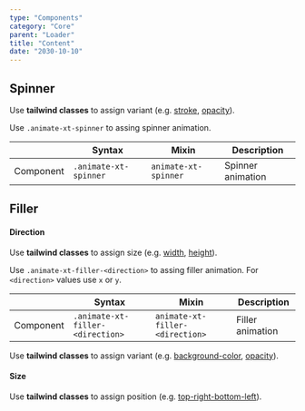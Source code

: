 ```yaml
---
type: "Components"
category: "Core"
parent: "Loader"
title: "Content"
date: "2030-10-10"
---
```


## Spinner

Use **tailwind classes** to assign variant (e.g. [stroke](https://tailwindcss.com/docs/stroke), [opacity](https://tailwindcss.com/docs/opacity)).

Use `.animate-xt-spinner` to assing spinner animation.

<div class="xt-overflow-sub overflow-y-hidden overflow-x-scroll my-4 xt-my-auto w-full">

|                      | Syntax                          | Mixin            | Description                   |
| ----------------------- | ----------------------------------------- | -----------------------------| ----------------------------- |
| Component                  | `.animate-xt-spinner`                     | `animate-xt-spinner`                | Spinner animation            |

</div>

<demo>
  <demoinline src="demos/components/core/loader/spinner">
  </demoinline>
  <demoinline src="demos/components/core/loader/spinner-inverse">
  </demoinline>
</demo>

## Filler

#### Direction

Use **tailwind classes** to assign size (e.g. [width](https://tailwindcss.com/docs/width), [height](https://tailwindcss.com/docs/height)).

Use `.animate-xt-filler-<direction>` to assing filler animation. For `<direction>` values use `x` or `y`.

<div class="xt-overflow-sub overflow-y-hidden overflow-x-scroll my-4 xt-my-auto w-full">

|                      | Syntax                          | Mixin            | Description                   |
| ----------------------- | ----------------------------------------- | -----------------------------| ----------------------------- |
| Component                  | `.animate-xt-filler-<direction>`                     | `animate-xt-filler-<direction>`                | Filler animation            |

</div>

Use **tailwind classes** to assign variant (e.g. [background-color](https://tailwindcss.com/docs/background-color), [opacity](https://tailwindcss.com/docs/opacity)).

<demo>
  <demoinline src="demos/components/core/loader/filler-x">
  </demoinline>
  <demoinline src="demos/components/core/loader/filler-y">
  </demoinline>
  <demoinline src="demos/components/core/loader/filler-inverse">
  </demoinline>
</demo>

#### Size

Use **tailwind classes** to assign position (e.g. [top-right-bottom-left](https://tailwindcss.com/docs/top-right-bottom-left)).

<demo>
  <demoinline src="demos/components/core/loader/filler-size-x">
  </demoinline>
  <demoinline src="demos/components/core/loader/filler-size-top">
  </demoinline>
  <demoinline src="demos/components/core/loader/filler-size-bottom">
  </demoinline>
</demo>

<demo>
  <demoinline src="demos/components/core/loader/filler-size-y">
  </demoinline>
  <demoinline src="demos/components/core/loader/filler-size-left">
  </demoinline>
  <demoinline src="demos/components/core/loader/filler-size-right">
  </demoinline>
</demo>
